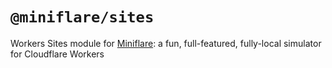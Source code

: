 # `@miniflare/sites`

Workers Sites module for [Miniflare](https://github.com/cloudflare/miniflare): a
fun, full-featured, fully-local simulator for Cloudflare Workers
